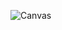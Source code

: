 
![Canvas](https://user-images.githubusercontent.com/70945564/110351111-0e9ba400-8067-11eb-9413-9c84387f7782.PNG)
